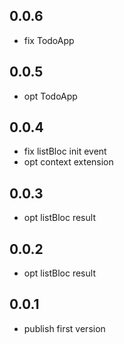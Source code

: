 ## 0.0.6
* fix TodoApp

## 0.0.5
* opt TodoApp

## 0.0.4
* fix listBloc init event
* opt context extension

## 0.0.3
* opt listBloc result

## 0.0.2
* opt listBloc result

## 0.0.1
* publish first version